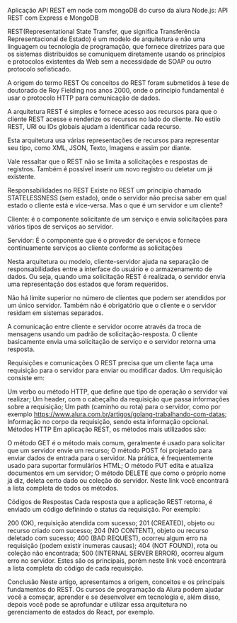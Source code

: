 Aplicação API REST em node com mongoDB do curso da alura Node.js: API REST com Express e MongoDB


REST(Representational State Transfer, que significa Transferência Representacional de Estado) é um modelo de arquitetura e não uma linguagem ou tecnologia de programação, que fornece diretrizes para que os sistemas distribuídos se comuniquem diretamente usando os princípios e protocolos existentes da Web sem a necessidade de SOAP ou outro protocolo sofisticado.

A origem do termo REST
Os conceitos do REST foram submetidos à tese de doutorado de Roy Fielding nos anos 2000, onde o princípio fundamental é usar o protocolo HTTP para comunicação de dados.

A arquitetura REST é simples e fornece acesso aos recursos para que o cliente REST acesse e renderize os recursos no lado do cliente. No estilo REST, URI ou IDs globais ajudam a identificar cada recurso.

Esta arquitetura usa várias representações de recursos para representar seu tipo, como XML, JSON, Texto, Imagens e assim por diante.

Vale ressaltar que o REST não se limita a solicitações e respostas de registros. Também é possível inserir um novo registro ou deletar um já existente.

Responsabilidades no REST
Existe no REST um princípio chamado STATELESSNESS (sem estado), onde o servidor não precisa saber em qual estado o cliente está e vice-versa. Mas o que é um servidor e um cliente?

Cliente: é o componente solicitante de um serviço e envia solicitações para vários tipos de serviços ao servidor.

Servidor: É o componente que é o provedor de serviços e fornece continuamente serviços ao cliente conforme as solicitações

Nesta arquitetura ou modelo, cliente-servidor ajuda na separação de responsabilidades entre a interface do usuário e o armazenamento de dados. Ou seja, quando uma solicitação REST é realizada, o servidor envia uma representação dos estados que foram requeridos.

Não há limite superior no número de clientes que podem ser atendidos por um único servidor. Também não é obrigatório que o cliente e o servidor residam em sistemas separados.

A comunicação entre cliente e servidor ocorre através da troca de mensagens usando um padrão de solicitação-resposta. O cliente basicamente envia uma solicitação de serviço e o servidor retorna uma resposta.

Requisições e comunicações
O REST precisa que um cliente faça uma requisição para o servidor para enviar ou modificar dados. Um requisição consiste em:

Um verbo ou método HTTP, que define que tipo de operação o servidor vai realizar;
Um header, com o cabeçalho da requisição que passa informações sobre a requisição;
Um path (caminho ou rota) para o servidor, como por exemplo https://www.alura.com.br/artigos/golang-trabalhando-com-datas;
Informação no corpo da requisição, sendo esta informação opcional.
Métodos HTTP
Em aplicação REST, os métodos mais utilizados são:

O método GET é o método mais comum, geralmente é usado para solicitar que um servidor envie um recurso;
O método POST foi projetado para enviar dados de entrada para o servidor. Na prática, é frequentemente usado para suportar formulários HTML;
O método PUT edita e atualiza documentos em um servidor;
O método DELETE que como o próprio nome já diz, deleta certo dado ou coleção do servidor.
Neste link você encontrará a lista completa de todos os métodos.

Códigos de Respostas
Cada resposta que a aplicação REST retorna, é enviado um código definindo o status da requisição. Por exemplo:

200 (OK), requisição atendida com sucesso;
201 (CREATED), objeto ou recurso criado com sucesso;
204 (NO CONTENT), objeto ou recurso deletado com sucesso;
400 (BAD REQUEST), ocorreu algum erro na requisição (podem existir inumeras causas);
404 (NOT FOUND), rota ou coleção não encontrada;
500 (INTERNAL SERVER ERROR), ocorreu algum erro no servidor.
Estes são os principais, porém neste link você encontrará a lista completa do código de cada requisição.

Conclusão
Neste artigo, apresentamos a origem, conceitos e os principais fundamentos do REST. Os cursos de programação da Alura podem ajudar você a começar, aprender e se desenvolver em tecnologia e, além disso, depois você pode se aprofundar e utilizar essa arquitetura no gerenciamento de estados do React, por exemplo.